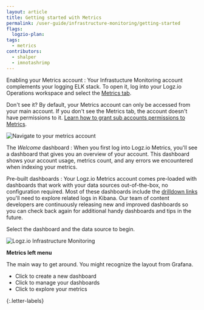 ```yaml
---
layout: article
title: Getting started with Metrics
permalink: /user-guide/infrastructure-monitoring/getting-started
flags:
  logzio-plan:
tags:
  - metrics
contributors:
  - shalper
  - imnotashrimp
---
```


Enabling your Metrics account
: Your Infrastucture Monitoring account complements your logging ELK stack. To open it, log into your Logz.io Operations workspace and select the [Metrics tab](https://app.logz.io/#/dashboard/grafana/).

  Don't see it? By default, your Metrics account can only be accessed from your main account. If you don't see the Metrics tab, the account doesn't have permissions to it. [Learn how to grant sub accounts permissions to Metrics]({{site.baseurl}}/user-guide/accounts/manage-the-infrastructure-monitoring-account.html).

  ![Navigate to your metrics account](https://dytvr9ot2sszz.cloudfront.net/logz-docs/grafana/reach-metrics.png)

The _Welcome_ dashboard
: When you first log into Logz.io Metrics,
  you'll see a dashboard that gives you an overview of your account.
  This dashboard shows your account usage,
  metrics count,
  and any errors we encountered when indexing your metrics.


Pre-built dashboards
: Your Logz.io Metrics account comes pre-loaded with dashboards
  that work with your data sources out-of-the-box,
  no configuration required.
  Most of these dashboards include the
  [drilldown links]({{site.baseurl}}/user-guide/infrastructure-monitoring/configure-grafana-drilldown-links.html)
  you'll need to explore related logs in Kibana. Our team of content developers are continuously releasing new and improved dashboards so you can check back again for additional handy dashboards and tips in the future.

  Select the dashboard and the data source to begin.

  ![Logz.io Infrastructure Monitoring](https://dytvr9ot2sszz.cloudfront.net/logz-docs/grafana/select-board-and-source.png)

**Metrics left menu**

The main way to get around. You might recognize the layout from Grafana.

* Click <i class="fas fa-plus"></i> to create a new dashboard
* Click <i class="fas fa-th-large"></i> to manage your dashboards
* Click <i class="fas fa-compass"></i> to explore your metrics

{:.letter-labels}